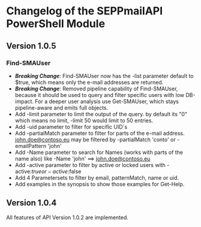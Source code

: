 # Changelog of the SEPPmailAPI PowerShell Module

## Version 1.0.5

### Find-SMAUser

- ***Breaking Change***: Find-SMAUser now has the -list parameter default to $true, which means only the e-mail addresses are returned.
- ***Breaking Change***: Removed pipeline capability of Find-SMAUser, because it should be used to query and filter specific users with low DB-impact. For a deeper user analysis use Get-SMAUser, which stays pipeline-aware and emits full objects.
- Add -limit parameter to limit the output of the query. by default its "0" which means no limit, -limit 50 would limit to 50 entries. 
- Add -uid parameter to filter for specific UID´s
- Add -partialMatch parameter to filter for parts of the e-mail address. john.doe@contoso.eu may be filtered by -partialMatch 'conto' or -emailPattern 'john'
- Add -Name parameter to search for Names (works with parts of the name also) like -Name 'john' ==> john.doe@contoso.eu
- Add -active parameter to filter by active or locked users with -active:$true or -active:$false
- Add 4 Parametersets to filter by email, patternMatch, name or uid.
- Add examples in the synopsis to show those examples for Get-Help.

## Version 1.0.4

All features of API Version 1.0.2 are implemented.
